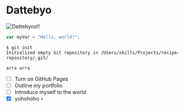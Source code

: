 # Dattebyo
![Dattebyoo!!](https://octodex.github.com/images/yaktocat.png)
``` javascript
var myVar = "Hello, world!";
```
```
$ git init
Initialized empty Git repository in /Users/skills/Projects/recipe-repository/.git/
```
```
arra arra
```
- [ ] Turn on GitHub Pages
- [ ] Outline my portfolio
- [ ] Introduce myself to the world
- [x] yohohoho 💀

